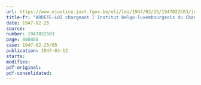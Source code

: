 ```yaml
---
url: https://www.ejustice.just.fgov.be/eli/loi/1947/02/25/1947022503/justel
title-fr: "ARRETE-LOI chargeant l'Institut belgo-luxembourgeois du Change de la liquidation des opérations restant à régler dans le cadre des conventions et des accords de paiement intervenus avant le 10 mai 1940, avec le Chili, l'Espagne, la Grèce, l'Italie et la Turquie"
date: 1947-02-25
source:
number: 1947022503
page: 888888
case: 1947-02-25/05
publication: 1947-03-12
starts:
modifies:
pdf-original:
pdf-consolidated:
---
```


